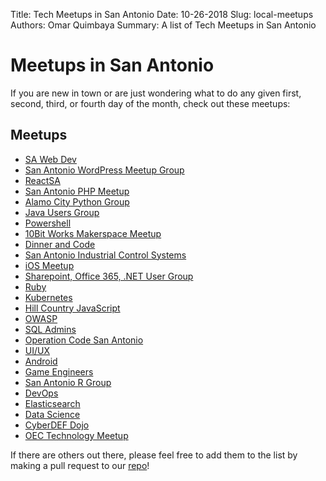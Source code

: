Title: Tech Meetups in San Antonio
Date: 10-26-2018
Slug: local-meetups
Authors: Omar Quimbaya
Summary: A list of Tech Meetups in San Antonio

# Meetups in San Antonio

If you are new in town or are just wondering what to do any given first, second, third, or fourth day of the month, check out these meetups:

## Meetups

- [SA Web Dev](https://www.meetup.com/sawebdev/)
- [San Antonio WordPress Meetup Group](https://www.meetup.com/SanAntonioWordPress/)
- [ReactSA](https://www.meetup.com/ReactSA/)
- [San Antonio PHP Meetup](https://www.meetup.com/San-Antonio-PHP-Meetup/)
- [Alamo City Python Group](https://www.meetup.com/Alamo-City-Python-Group/)
- [Java Users Group](https://www.meetup.com/San-Antonio-Java-User-Group/)
- [Powershell](https://www.meetup.com/San-Antonio-PowerShell-User-Group/)
- [10Bit Works Makerspace Meetup](https://www.meetup.com/10BitWorks-Meetup/)
- [Dinner and Code](https://www.meetup.com/Dinner-and-Code-San-Antonio/)
- [San Antonio Industrial Control Systems](https://www.meetup.com/San-Antonio-Cyber-Security-for-Control-Systems/)
- [iOS Meetup](https://www.meetup.com/San-Antonio-iOS-Developer-Meetup/)
- [Sharepoint, Office 365, .NET User Group](https://www.meetup.com/SATNUG/)
- [Ruby](https://www.meetup.com/sarubycoders/)
- [Kubernetes](https://www.meetup.com/Kubernetes-San-Antonio/)
- [Hill Country JavaScript](https://www.meetup.com/San-Antonio-JavaScript-User-Group/)
- [OWASP](https://www.meetup.com/OWASP-San-Antonio/)
- [SQL Admins](https://www.meetup.com/San-Antonio-League-of-SQL-Server-Administrtors-SALSSA/)
- [Operation Code San Antonio](https://www.meetup.com/Operation-Code-San-Antonio/)
- [UI/UX](https://www.meetup.com/UI-UX-Meetup/)
- [Android](https://www.meetup.com/San-Antonio-Android-Application-Development-Meetup/)
- [Game Engineers](https://www.meetup.com/SAGEgroup/)
- [San Antonio R Group](https://www.meetup.com/Alamo-City-R-Users-Group/)
- [DevOps](https://www.meetup.com/SanAntonioDevOps/)
- [Elasticsearch](https://www.meetup.com/San-Antonio-Elastic-Fantastics/)
- [Data Science](https://www.meetup.com/San-Antonio-Data-Science-Meetup/)
- [CyberDEF Dojo](https://www.meetup.com/cyberdefdojo/)
- [OEC Technology Meetup](https://www.meetup.com/OEC-Technology/)

If there are others out there, please feel free to add them to the list by making a pull request to our [repo](https://github.com/SADevs/sadevs.github.io)!